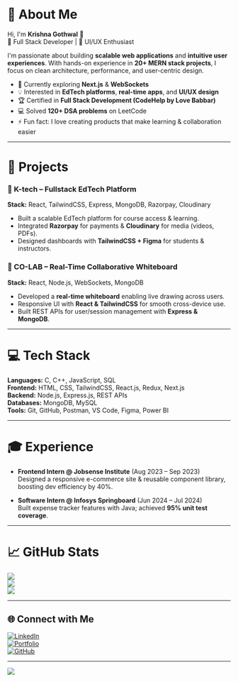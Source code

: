 # 💫 About Me  
Hi, I'm **Krishna Gothwal** 👋  
🚀 Full Stack Developer | 🎨 UI/UX Enthusiast  

I'm passionate about building **scalable web applications** and **intuitive user experiences**. With hands-on experience in **20+ MERN stack projects**, I focus on clean architecture, performance, and user-centric design.  

- 🌱 Currently exploring **Next.js** & **WebSockets**  
- 💡 Interested in **EdTech platforms**, **real-time apps**, and **UI/UX design**  
- 🏆 Certified in **Full Stack Development (CodeHelp by Love Babbar)**  
- 💻 Solved **120+ DSA problems** on LeetCode  
- ⚡ Fun fact: I love creating products that make learning & collaboration easier  

---

# 🚀 Projects  

### 🔹 K-tech – Fullstack EdTech Platform  
**Stack:** React, TailwindCSS, Express, MongoDB, Razorpay, Cloudinary  
- Built a scalable EdTech platform for course access & learning.  
- Integrated **Razorpay** for payments & **Cloudinary** for media (videos, PDFs).  
- Designed dashboards with **TailwindCSS + Figma** for students & instructors.  

### 🔹 CO-LAB – Real-Time Collaborative Whiteboard  
**Stack:** React, Node.js, WebSockets, MongoDB  
- Developed a **real-time whiteboard** enabling live drawing across users.  
- Responsive UI with **React & TailwindCSS** for smooth cross-device use.  
- Built REST APIs for user/session management with **Express & MongoDB**.  

---

# 💻 Tech Stack  

**Languages:** C, C++, JavaScript, SQL  
**Frontend:** HTML, CSS, TailwindCSS, React.js, Redux, Next.js  
**Backend:** Node.js, Express.js, REST APIs  
**Databases:** MongoDB, MySQL  
**Tools:** Git, GitHub, Postman, VS Code, Figma, Power BI  

---

# 🎓 Experience  

- **Frontend Intern @ Jobsense Institute** (Aug 2023 – Sep 2023)  
  Designed a responsive e-commerce site & reusable component library, boosting dev efficiency by 40%.  

- **Software Intern @ Infosys Springboard** (Jun 2024 – Jul 2024)  
  Built expense tracker features with Java; achieved **95% unit test coverage**.  

---

# 📈 GitHub Stats  

![](https://github-readme-stats.vercel.app/api?username=krishna-dev21&theme=dark&hide_border=false&count_private=true)  
![](https://streak-stats.demolab.com?user=krishna-dev21&theme=dark&hide_border=false)  
![](https://github-readme-stats.vercel.app/api/top-langs/?username=krishna-dev21&theme=dark&hide_border=false&layout=compact)  

---

## 🌐 Connect with Me  

[![LinkedIn](https://img.shields.io/badge/LinkedIn-%230077B5.svg?logo=linkedin&logoColor=white)](https://www.linkedin.com/in/krishna-gothwal-299baa311)  
[![Portfolio](https://img.shields.io/badge/Portfolio-000?logo=vercel&logoColor=white)](https://your-portfolio-link.com)  
[![GitHub](https://img.shields.io/badge/GitHub-12100E?logo=github&logoColor=white)](https://github.com/krishna-dev21)  

---

[![](https://visitcount.itsvg.in/api?id=krishna-dev21&icon=0&color=1)](https://visitcount.itsvg.in)
